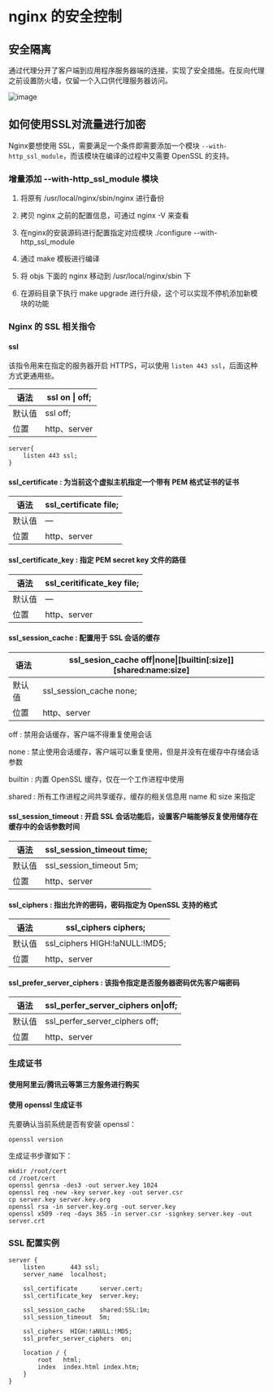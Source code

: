 # nginx 的安全控制

## 安全隔离

通过代理分开了客户端到应用程序服务器端的连接，实现了安全措施。在反向代理之前设置防火墙，仅留一个入口供代理服务器访问。

![image](https://github.com/TomatoZ7/notes-of-tz/blob/master/images/nginx_security1.png)

## 如何使用SSL对流量进行加密

Nginx要想使用 SSL，需要满足一个条件即需要添加一个模块 `--with-http_ssl_module`，而该模块在编译的过程中又需要 OpenSSL 的支持。

### 增量添加 --with-http_ssl_module 模块

1. 将原有 /usr/local/nginx/sbin/nginx 进行备份

2. 拷贝 nginx 之前的配置信息，可通过 nginx -V 来查看

3. 在nginx的安装源码进行配置指定对应模块  ./configure --with-http_ssl_module

4. 通过 make 模板进行编译

5. 将 objs 下面的 nginx 移动到 /usr/local/nginx/sbin 下

6. 在源码目录下执行 make upgrade 进行升级，这个可以实现不停机添加新模块的功能

### Nginx 的 SSL 相关指令

#### ssl

该指令用来在指定的服务器开启 HTTPS，可以使用 `listen 443 ssl`，后面这种方式更通用些。

| 语法   | ssl on \| off; |
| ------ | -------------- |
| 默认值 | ssl off;       |
| 位置   | http、server   |

```
server{
	listen 443 ssl;
}
```

#### ssl_certificate : 为当前这个虚拟主机指定一个带有 PEM 格式证书的证书

| 语法   | ssl_certificate file; |
| ------ | --------------------- |
| 默认值 | —                     |
| 位置   | http、server          |

#### ssl_certificate_key : 指定 PEM secret key 文件的路径

| 语法   | ssl_ceritificate_key file; |
| ------ | -------------------------- |
| 默认值 | —                          |
| 位置   | http、server               |

#### ssl_session_cache : 配置用于 SSL 会话的缓存

| 语法   | ssl_sesion_cache off\|none\|[builtin[:size]] [shared:name:size] |
| ------ | ------------------------------------------------------------ |
| 默认值 | ssl_session_cache none;                                      |
| 位置   | http、server                                                 |

off : 禁用会话缓存，客户端不得重复使用会话

none : 禁止使用会话缓存，客户端可以重复使用，但是并没有在缓存中存储会话参数

builtin : 内置 OpenSSL 缓存，仅在一个工作进程中使用

shared : 所有工作进程之间共享缓存，缓存的相关信息用 name 和 size 来指定

#### ssl_session_timeout : 开启 SSL 会话功能后，设置客户端能够反复使用储存在缓存中的会话参数时间

| 语法   | ssl_session_timeout time; |
| ------ | ------------------------- |
| 默认值 | ssl_session_timeout 5m;   |
| 位置   | http、server              |

#### ssl_ciphers : 指出允许的密码，密码指定为 OpenSSL 支持的格式

| 语法   | ssl_ciphers ciphers;          |
| ------ | ----------------------------- |
| 默认值 | ssl_ciphers HIGH:!aNULL:!MD5; |
| 位置   | http、server                  |

#### ssl_prefer_server_ciphers : 该指令指定是否服务器密码优先客户端密码

| 语法   | ssl_perfer_server_ciphers on\|off; |
| ------ | ---------------------------------- |
| 默认值 | ssl_perfer_server_ciphers off;     |
| 位置   | http、server                       |

### 生成证书

#### 使用阿里云/腾讯云等第三方服务进行购买

#### 使用 openssl 生成证书

先要确认当前系统是否有安装 openssl：

```
openssl version
```

生成证书步骤如下：

```
mkdir /root/cert
cd /root/cert
openssl genrsa -des3 -out server.key 1024
openssl req -new -key server.key -out server.csr
cp server.key server.key.org
openssl rsa -in server.key.org -out server.key
openssl x509 -req -days 365 -in server.csr -signkey server.key -out server.crt
```

### SSL 配置实例

```
server {
    listen       443 ssl;
    server_name  localhost;

    ssl_certificate      server.cert;
    ssl_certificate_key  server.key;

    ssl_session_cache    shared:SSL:1m;
    ssl_session_timeout  5m;

    ssl_ciphers  HIGH:!aNULL:!MD5;
    ssl_prefer_server_ciphers  on;

    location / {
        root   html;
        index  index.html index.htm;
    }
}
```